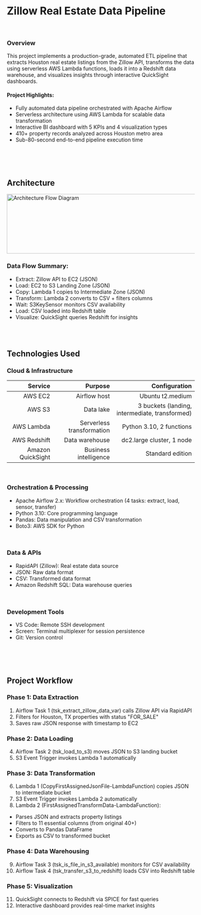 # Zillow Real Estate Data Pipeline

<br>

### Overview
This project implements a production-grade, automated ETL pipeline that extracts Houston real estate listings from the Zillow API, transforms the data using serverless AWS Lambda functions, loads it into a Redshift data warehouse, and visualizes insights through interactive QuickSight dashboards.

#### Project Highlights:
- Fully automated data pipeline orchestrated with Apache Airflow
- Serverless architecture using AWS Lambda for scalable data transformation
- Interactive BI dashboard with 5 KPIs and 4 visualization types
- 410+ property records analyzed across Houston metro area
- Sub-80-second end-to-end pipeline execution time

<br>
<br>
<br>

## Architecture

<img width="1260" height="160" alt="Architecture Flow Diagram" src="https://github.com/user-attachments/assets/ea6ff816-f821-4c11-b8a4-a2af67d91417" />

<br>

### Data Flow Summary:
- Extract: Zillow API to EC2 (JSON)
- Load: EC2 to S3 Landing Zone (JSON)
- Copy: Lambda 1 copies to Intermediate Zone (JSON)
- Transform: Lambda 2 converts to CSV + filters columns
- Wait: S3KeySensor monitors CSV availability
- Load: CSV loaded into Redshift table
- Visualize: QuickSight queries Redshift for insights

<br>
<br>

## Technologies Used

### Cloud & Infrastructure

|        Service    |                   Purpose|                                      Configuration|
|------------------:|-------------------------:|--------------------------------------------------:|
|            AWS EC2|              Airflow host|                                   Ubuntu t2.medium|
|             AWS S3|                 Data lake|     3 buckets (landing, intermediate, transformed)|
|         AWS Lambda| Serverless transformation|                           Python 3.10, 2 functions|
|       AWS Redshift|            Data warehouse|                          dc2.large cluster, 1 node|
|  Amazon QuickSight|     Business intelligence|                                   Standard edition|



<br>

### Orchestration & Processing
- Apache Airflow 2.x: Workflow orchestration (4 tasks: extract, load, sensor, transfer)
- Python 3.10: Core programming language
- Pandas: Data manipulation and CSV transformation
- Boto3: AWS SDK for Python

<BR>

### Data & APIs
- RapidAPI (Zillow): Real estate data source
- JSON: Raw data format
- CSV: Transformed data format
- Amazon Redshift SQL: Data warehouse queries

<BR>

### Development Tools
- VS Code: Remote SSH development
- Screen: Terminal multiplexer for session persistence
- Git: Version control


<br>
<br>
<br>

## Project Workflow

### Phase 1: Data Extraction
1.	Airflow Task 1 (tsk_extract_zillow_data_var) calls Zillow API via RapidAPI
2.	Filters for Houston, TX properties with status "FOR_SALE"
3.	Saves raw JSON response with timestamp to EC2

### Phase 2: Data Loading
4.	Airflow Task 2 (tsk_load_to_s3) moves JSON to S3 landing bucket
5.	S3 Event Trigger invokes Lambda 1 automatically

### Phase 3: Data Transformation
6.	Lambda 1 (CopyFirstAssignedJsonFile-LambdaFunction) copies JSON to intermediate bucket
7.	S3 Event Trigger invokes Lambda 2 automatically
8.	Lambda 2 (FirstAssignedTransformData-LambdaFunction): 
  - Parses JSON and extracts property listings
  - Filters to 11 essential columns (from original 40+)
  - Converts to Pandas DataFrame
  - Exports as CSV to transformed bucket

### Phase 4: Data Warehousing
9.	Airflow Task 3 (tsk_is_file_in_s3_available) monitors for CSV availability
10.	Airflow Task 4 (tsk_transfer_s3_to_redshift) loads CSV into Redshift table

### Phase 5: Visualization
11.	QuickSight connects to Redshift via SPICE for fast queries
12.	Interactive dashboard provides real-time market insights
